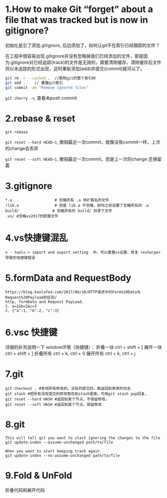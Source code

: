 1.How to make Git “forget” about a file that was tracked but is now in gitignore?
==============
初始化是忘了添加.gitignore, 后边添加了，如何让git不在索引已经跟踪的文件？

在工程中很容易出现.gitignore并没有忽略掉我们已经添加的文件，那是因为.gitignore对已经追踪(track)的文件是无效的，需要清除缓存，清除缓存后文件将以未追踪的形式出现，这时重新添加(add)并提交(commit)就可以了。
``` sh
git rm -r --cached .  //删除git的整个索引树
git add .    // 重建git索引
git commit -am "Remove ignored files"
```

`git cherry -v`, 查看未push commit

2.rebase & reset
================
`git rebase`

`git reset --hard HEAD~1`, 撤销最近一次commit，就像没有commit一样，上次的change会丢弃

`git reset --soft HEAD~1`, 撤销最近一次commit，但是上一次的change 还保留着

3.gitignore
==============
``` 
*.a                   # 忽略所有 .a 伟扩展名的文件
!lib.a                # 但是 lib.a 不忽略，即时之前设置了忽略所有的 .a
build/               # 忽略所有的 build/ 目录下文件
.vs/ #忽略vs2017的配置文件
```

4.vs快捷键混乱
=============
``` 
v - tools-> import and export setting  中，可以重置vs设置，修复 resharper导致的快捷键错误
```

5.formData and RequestBody
==============
```
https://blog.kaolafed.com/2017/08/10/HTTP请求中的Form%20Data与Request%20Payload的区别/
http, formData and Request PayLoad. 
1. a=1&b=2&c=3
2. {"a":1, "b":2, "c":3}
```

6.vsc 快捷键
============
详细的补充说明一下
window环境（快捷键）：
折叠一块 ctrl + shift + [
展开一块 ctrl + shift + ]
折叠所有 ctrl + k, ctrl + 0
展开所有 ctrl + k, ctrl + j

7.git
============
```
git checkout . #本地所有修改的。没有的提交的，都返回到原来的状态
git stash #把所有没有提交的修改暂存到stash里面。可用git stash pop回复。
git reset --hard HASH #返回到某个节点，不保留修改。
git reset --soft HASH #返回到某个节点。保留修改
```

8.git
===========
```
This will tell git you want to start ignoring the changes to the file
git update-index --assume-unchanged path/to/file

When you want to start keeping track again
git update-index --no-assume-unchanged path/to/file
```


9.Fold & UnFold
============
折叠代码和展开代码

